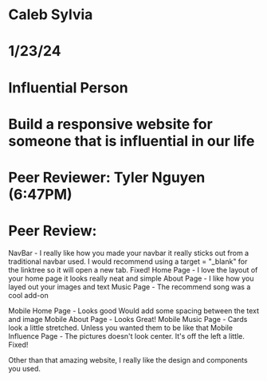 # Caleb Sylvia
# 1/23/24
# Influential Person
# Build a responsive website for someone that is influential in our life
# Peer Reviewer: Tyler Nguyen (6:47PM)
# Peer Review: 
NavBar - I really like how you made your navbar it really sticks out from a traditional navbar used. I would recommend using a target = "_blank" for the linktree so it will open a new tab. Fixed!
Home Page - I love the layout of your home page it looks really neat and simple
About Page - I like how you layed out your images and text
Music Page - The recommend song was a cool add-on

Mobile Home Page - Looks good Would add some spacing between the text and image
Mobile About Page - Looks Great!
Mobile Music Page - Cards look a little stretched. Unless you wanted them to be like that
Mobile Influence Page - The pictures doesn't look center. It's off the left a little. Fixed!

Other than that amazing website, I really like the design and components you used.
